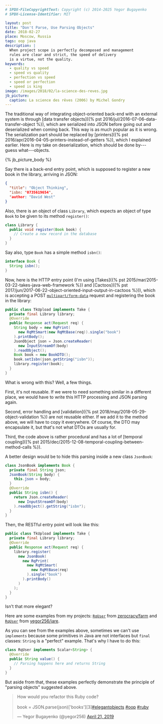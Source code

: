 ```yaml
---
# SPDX-FileCopyrightText: Copyright (c) 2014-2025 Yegor Bugayenko
# SPDX-License-Identifier: MIT

layout: post
title: "Don't Parse, Use Parsing Objects"
date: 2018-02-27
place: Moscow, Russia
tags: oop java
description: |
  When project scope is perfectly decomposed and management
  rules are clear and strict, the speed of delivery
  is a virtue, not the quality.
keywords:
  - quality vs speed
  - speed vs quality
  - perfection vs speed
  - speed or perfection
  - speed is king
image: /images/2018/02/la-science-des-reves.jpg
jb_picture:
  caption: La science des rêves (2006) by Michel Gondry
---
```


<!-- here: https://www.yegor256.com/2014/09/16/getters-and-setters-are-evil.html#comment-3438202653 -->

The traditional way of integrating object-oriented back-end with an external
system is through [data transfer objects]({% pst 2016/jul/2016-07-06-data-transfer-object %}),
which are serialized into JSON before going out
and deserialized when coming back. This way is as much popular as it is wrong. The
serialization part should be replaced by [printers]({% pst 2016/apr/2016-04-05-printers-instead-of-getters %}),
which I explained earlier.
Here is my take on deserialization, which should be done by---guess what---objects.

<!--more-->

{% jb_picture_body %}

Say there is a back-end entry point, which is supposed to register a new
book in the library, arriving in JSON:

```json
{
  "title": "Object Thinking",
  "isbn: "0735619654",
  "author: "David West"
}
```

Also, there is an object of class `Library`, which expects an object of type
`Book` to be given to its method `register()`:

```java
class Library {
  public void register(Book book) {
    // Create a new record in the database
  }
}
```

Say also, type `Book` has a simple method `isbn()`:

```java
interface Book {
  String isbn();
}
```

Now, here is the HTTP entry point
(I'm using [Takes]({% pst 2015/mar/2015-03-22-takes-java-web-framework %})
and [Cactoos]({% pst 2017/jun/2017-06-22-object-oriented-input-output-in-cactoos %})),
which is accepting
a POST [`multipart/form-data`](https://www.ietf.org/rfc/rfc2045.txt)
request and registering the book in the library:

```java
public class TkUpload implements Take {
  private final Library library;
  @Override
  public Response act(Request req) {
    String body = new RqPrint(
      new RqMtSmart(new RqMtBase(req)).single("book")
    ).printBody();
    JsonObject json = Json.createReader(
      new InputStreamOf(body)
    ).readObject();
    Book book = new BookDTO();
    book.setIsbn(json.getString("isbn"));
    library.register(book);
  }
}
```

What is wrong with this? Well, a few things.

First, it's not reusable. If we were to need something similar in a different
place, we would have to write this HTTP processing and JSON parsing again.

Second, error handling and
[validation]({% pst 2018/may/2018-05-29-object-validation %})
are not reusable either. If we add
it to the method above, we will have to copy it everywhere. Of course,
the DTO may encapsulate it, but that's not what DTOs are usually for.

Third, the code above is rather procedural and has a lot of
[temporal coupling]({% pst 2015/dec/2015-12-08-temporal-coupling-between-method-calls %}).

A better design would be to hide this parsing inside a new class `JsonBook`:

```java
class JsonBook implements Book {
  private final String json;
  JsonBook(String body) {
    this.json = body;
  }
  @Override
  public String isbn() {
    return Json.createReader(
      new InputStreamOf(body)
    ).readObject().getString("isbn");
  }
}
```

Then, the RESTful entry point will look like this:

```java
public class TkUpload implements Take {
  private final Library library;
  @Override
  public Response act(Request req) {
    library.register(
      new JsonBook(
        new RqPrint(
          new RqMtSmart(
            new RqMtBase(req)
          ).single("book")
        ).printBody()
      )
    );
  }
}
```

Isn't that more elegant?

Here are some examples from my projects:
[`RqUser`](https://github.com/zerocracy/farm/blob/0.21/src/main/java/com/zerocracy/tk/RqUser.java)
from [zerocracy/farm](https://github.com/zerocracy/farm/) and
[`RqUser`](https://github.com/yegor256/jare/blob/0.11.2/src/main/java/io/jare/tk/RqUser.java)
from [yegor256/jare](https://github.com/yegor256/jare/blob/0.11.2/src/main/java/io/jare/tk/RqUser.java).

As you can see from the examples above, sometimes we can't use `implements`
because some primitives in Java are not interfaces but `final` classes:
`String` is a "perfect" example. That's why I have to do this:

```java
class RqUser implements Scalar<String> {
  @Override
  public String value() {
    // Parsing happens here and returns String
  }
}
```

But aside from that, these examples perfectly demonstrate the principle
of "parsing objects" suggested above.

<blockquote class="twitter-tweet" data-lang="en"><p lang="en" dir="ltr">How would you refactor this Ruby code?<br><br>book = JSON.parse(json)[&#39;books&#39;][3]<a href="https://twitter.com/hashtag/elegantobjects?src=hash&amp;ref_src=twsrc%5Etfw">#elegantobjects</a> <a href="https://twitter.com/hashtag/oop?src=hash&amp;ref_src=twsrc%5Etfw">#oop</a> <a href="https://twitter.com/hashtag/ruby?src=hash&amp;ref_src=twsrc%5Etfw">#ruby</a></p>&mdash; Yegor Bugayenko (@yegor256) <a href="https://twitter.com/yegor256/status/1119841190051024896?ref_src=twsrc%5Etfw">April 21, 2019</a></blockquote>
<script async src="https://platform.twitter.com/widgets.js" charset="utf-8"></script>

